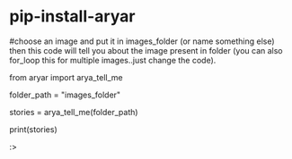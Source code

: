 # pip-install-aryar

#choose an image and put it in images_folder (or name something else) then this code will tell you about the image present in folder (you can also for_loop this for multiple images..just change the code).




from aryar import arya_tell_me

folder_path = "images_folder"

stories = arya_tell_me(folder_path)

print(stories)



:>
